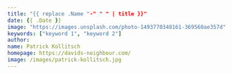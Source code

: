 ```yaml
---
title: "{{ replace .Name "-" " " | title }}"
date: {{ .Date }}
image: "https://images.unsplash.com/photo-1493770348161-369560ae357d"
keywords: ["keyword 1", "keyword 2"]
author:
name: Patrick Kollitsch
homepage: https://davids-neighbour.com/
image: /images/patrick-kollitsch.jpg
---
```

